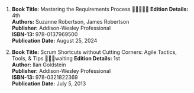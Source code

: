 1. **Book Title:** Mastering the Requirements Process 🚨🚨🚨🚨🚨
   **Edition Details:** 4th  
   **Authors:** Suzanne Robertson, James Robertson  
   **Publisher:** Addison-Wesley Professional  
   **ISBN-13:** 978-0137969500  
   **Publication Date:** August 25, 2024

2. **Book Title:** Scrum Shortcuts without Cutting Corners: Agile Tactics, Tools, & Tips 📒🔐🚫waiting 
   **Edition Details:** 1st  
   **Author:** Ilan Goldstein  
   **Publisher:** Addison-Wesley Professional  
   **ISBN-13:** 978-0321822369  
   **Publication Date:** July 5, 2013
